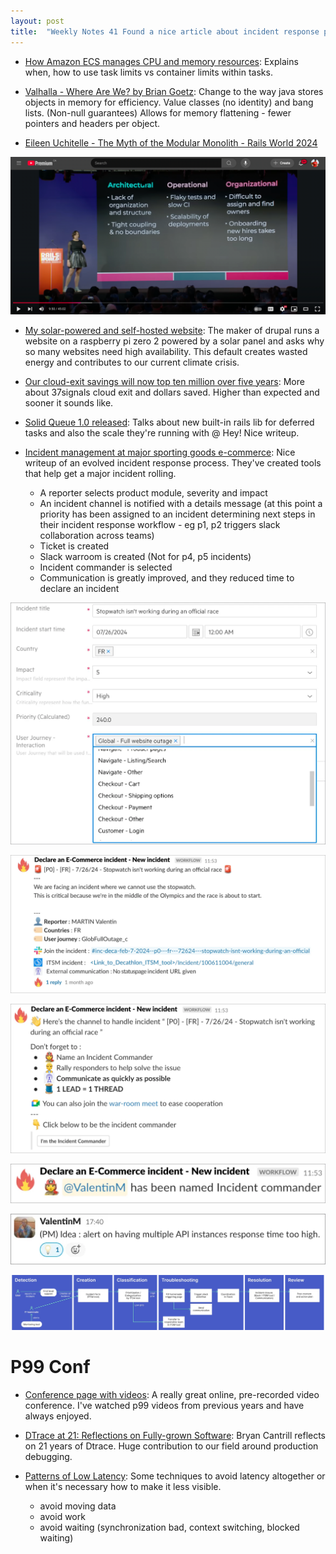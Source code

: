 ```yaml
---
layout: post
title:  "Weekly Notes 41 Found a nice article about incident response process improvement this week"
---
```


* [How Amazon ECS manages CPU and memory resources](https://aws.amazon.com/blogs/containers/how-amazon-ecs-manages-cpu-and-memory-resources/): Explains when, how to use task limits vs container limits within tasks.

* [Valhalla - Where Are We? by Brian Goetz](https://www.youtube.com/watch?v=eL1yyTwu4hc): Change to the way java stores objects in memory for efficiency. Value classes (no identity) and bang lists. (Non-null guarantees) Allows for memory flattening - fewer pointers and headers per object.

* [Eileen Uchitelle - The Myth of the Modular Monolith - Rails World 2024](https://www.youtube.com/watch?v=olxoNDBp6Rg)

![Challenges slide](/assets/2024/org_arch_ops_challenges.png)

* [My solar-powered and self-hosted website](https://dri.es/my-solar-powered-and-self-hosted-website): The maker of drupal runs a website on a raspberry pi zero 2 powered by a solar panel and asks why so many websites need high availability. This default creates wasted energy and contributes to our current climate crisis.

* [Our cloud-exit savings will now top ten million over five years](https://world.hey.com/dhh/our-cloud-exit-savings-will-now-top-ten-million-over-five-years-c7d9b5bd): More about 37signals cloud exit and dollars saved. Higher than expected and sooner it sounds like.

* [Solid Queue 1.0 released](https://dev.37signals.com/solid-queue-v1-0/): Talks about new built-in rails lib for deferred tasks and also the scale they're running with @ Hey! Nice writeup.

* [Incident management at major sporting goods e-commerce](https://medium.com/decathlondigital/incident-management-at-major-sporting-goods-e-commerce-dd27d12c6d20): Nice writeup of an evolved incident response process. They've created tools that help get a major incident rolling.
  * A reporter selects product module, severity and impact
  * An incident channel is notified with a details message (at this point a priority has been assigned to an incident determining next steps in their incident response workflow - eg p1, p2 triggers slack collaboration across teams)
  * Ticket is created
  * Slack warroom is created (Not for p4, p5 incidents)
  * Incident commander is selected
  * Communication is greatly improved, and they reduced time to declare an incident

![Incident declare form](/assets/2024/incident-response-declare-form.png)

![Incident declare form slack message to incident channel](/assets/2024/incident-response-declare-form-output.png)

![First warroom message](/assets/2024/incident-response-first-warroom-message.png)

![Declare commander](/assets/2024/incident-response-declare-commander.png)

![Emoji use during an incident for important messages that can be picked up later](/assets/2024/incident-response-emoji-use.png)

![Overarching workflow](/assets/2024/incident-response-workflow.png)

# P99 Conf

* [Conference page with videos](https://www.p99conf.io/): A really great online, pre-recorded video conference. I've watched p99 videos from previous years and have always enjoyed.

* [DTrace at 21: Reflections on Fully-grown Software](https://www.p99conf.io/session/dtrace-at-21-reflections-on-fully-grown-software/): Bryan Cantrill reflects on 21 years of Dtrace. Huge contribution to our field around production debugging.

* [Patterns of Low Latency](https://www.p99conf.io/session/patterns-of-low-latency/): Some techniques to avoid latency altogether or when it's necessary how to make it less visible.
  * avoid moving data
  * avoid work
  * avoid waiting (synchronization bad, context switching, blocked waiting)